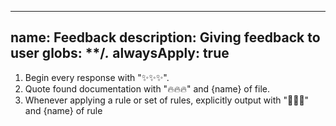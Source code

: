 <!-- Feedback -->
---
name: Feedback
description: Giving feedback to user
globs: **/*.*
alwaysApply: true
---
1. Begin every response with "✨✨✨".  
2. Quote found documentation with "🔥🔥🔥" and {name} of file.  
3. Whenever applying a rule or set of rules, explicitly output with "🎉🎉🎉" and {name} of rule
<!-- /Feedback -->
